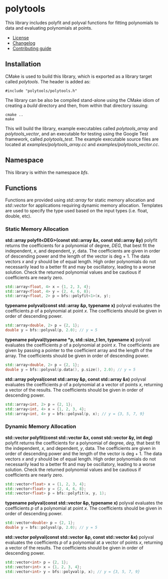 # polytools
This library includes polyfit and polyval functions for fitting polynomials to data and evaluating polynomials at points.
   * [License](LICENSE.md)
   * [Changelog](CHANGELOG.md)
   * [Contributing guide](CONTRIBUTING.md)

## Installation
CMake is used to build this library, which is exported as a library target called *polytools*. The header is added as:

```
#include "polytools/polytools.h"
```

The library can be also be compiled stand-alone using the CMake idiom of creating a *build* directory and then, from within that directory issuing:

```
cmake ..
make
```

This will build the library, example executables called *polytools_array* and *polytools_vector*, and an executable for testing using the Google Test framework, called *polytools_test*. The example executable source files are located at *examples/polytools_array.cc* and *examples/polytools_vector.cc*.

## Namespace
This library is within the namespace *bfs*.

## Functions
Functions are provided using *std::array* for static memory allocation and *std::vector* for applications requiring dynamic memory allocation. Templates are used to specify the type used based on the input types (i.e. float, double, etc).

### Static Memory Allocation

**std::array polyfit&lt;DEG&gt;(const std::array &x, const std::array &y)** polyfit returns the coefficients for a polynomial of degree, *DEG*, that best fit the independent, *x*, and dependent, *y*, data. The coefficients are given in order of descending power and the length of the vector is deg + 1. The data vectors *x* and *y* should be of equal length. High order polynomials do not necessarily lead to a better fit and may be oscillatory, leading to a worse solution. Check the returned polynomial values and be cautious if coefficients are nearly zero.

```C++
std::array<float, 4> x = {1, 2, 3, 4};
std::array<float, 4> y = {2, 4, 6, 8};
std::array<float, 2> p = bfs::polyfit<1>(x, y);
```
**typename polyval(const std::array &p, typename x)** polyval evaluates the coefficients *p* of a polynomial at point *x*. The coefficients should be given in order of descending power.

```C++
std::array<double, 2> p = {2, 1};
double y = bfs::polyval(p, 2.0); // y = 5
```

**typename polyval(typename &ast;p, std::size_t len, typename x)** polyval evaluates the coefficients *p* of a polynomial at point *x*. The coefficients are given by passing a pointer to the coefficient array and the length of the array. The coefficients should be given in order of descending power.

```C++
std::array<double, 2> p = {2, 1};
double y = bfs::polyval(p.data(), p.size(), 2.0); // y = 5
```

**std::array polyval(const std::array &p, const std::array &x)** polyval evaluates the coefficients *p* of a polynomial at a vector of points *x*, returning a vector of the results. The coefficients should be given in order of descending power.

```C++
std::array<int, 2> p = {2, 1};
std::array<int, 4> x = {1, 2, 3, 4};
std::array<int, 4> y = bfs::polyval(p, x); // y = {3, 5, 7, 9}
```

### Dynamic Memory Allocation

**std::vector polyfit(const std::vector &x, const std::vector &y, int deg)** polyfit returns the coefficients for a polynomial of degree, *deg*, that best fit the independent, *x*, and dependent, *y*, data. The coefficients are given in order of descending power and the length of the vector is deg + 1. The data vectors *x* and *y* should be of equal length. High order polynomials do not necessarily lead to a better fit and may be oscillatory, leading to a worse solution. Check the returned polynomial values and be cautious if coefficients are nearly zero.

```C++
std::vector<float> x = {1, 2, 3, 4};
std::vector<float> y = {2, 4, 6, 8};
std::vector<float> p = bfs::polyfit(x, y, 1);
```
**typename polyval(const std::vector &p, typename x)** polyval evaluates the coefficients *p* of a polynomial at point *x*. The coefficients should be given in order of descending power.

```C++
std::vector<double> p = {2, 1};
double y = bfs::polyval(p, 2.0); // y = 5
```

**std::vector polyval(const std::vector &p, const std::vector &x)** polyval evaluates the coefficients *p* of a polynomial at a vector of points *x*, returning a vector of the results. The coefficients should be given in order of descending power.

```C++
std::vector<int> p = {2, 1};
std::vector<int> x = {1, 2, 3, 4};
std::vector<int> y = bfs::polyval(p, x); // y = {3, 5, 7, 9}
```
